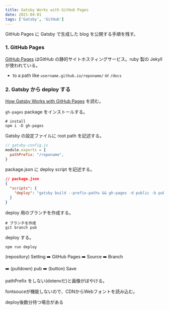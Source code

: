 ```yaml
---
title: Gatsby Works with GitHub Pages
date: 2021-04-01
tags: ['Gatsby', 'GitHub']
---
```


 GitHub Pages に Gatsby で生成した blog を公開する手順を残す。

### 1. GitHub Pages

 [GitHub Pages](https://docs.github.com/en/pages) はGitHub の静的サイトホスティングサービス。ruby 製の Jekyll が使われている。

- to a path like `username.github.io/reponame/` or `/docs`

### 2. Gatsby から deploy する

[How Gatsby Works with GitHub Pages](https://www.gatsbyjs.com/docs/how-to/previews-deploys-hosting/how-gatsby-works-with-github-pages/) を読む。

`gh-pages` package をインストールする。

```shell
# install
npm i -D gh-pages
```

Gatsby の設定ファイルに root path を記述する。

```js
// gatsby-config.js
module.exports = {
  pathPrefix: "/reponame",
}
```

package.json に deploy script を記述する。

```json
// package.json
{
  "scripts": {
    "deploy": "gatsby build --prefix-paths && gh-pages -d public -b pub"
  }
}
```

deploy 用のブランチを作成する。

```shell
# ブランチを作成
git branch pub
```

deploy する。

```shell
npm run deploy
```



(repository) Setting ➡️ GitHub Pages ➡️ Source ➡️ Branch

 ➡️ (pulldown) pub ➡️ (button) Save

pathPrefix をしない(dotenvだ)と画像がぼやける。

fontsouceが機能しないので、CDNからWebフォントを読み込む。

deploy後数分待つ場合がある